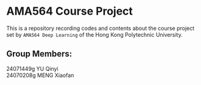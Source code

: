 # AMA564 Course Project
This is a repository recording codes and contents about the course project set by `AMA564 Deep Learning` of the Hong Kong Polytechnic University.
## Group Members:
24071449g  YU Qinyi  <br>
24070208g  MENG Xiaofan
